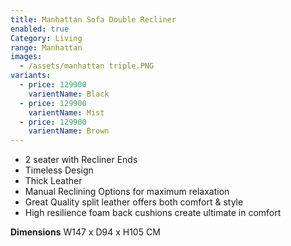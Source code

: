 ```yaml
---
title: Manhattan Sofa Double Recliner
enabled: true
Category: Living
range: Manhattan
images:
  - /assets/manhattan triple.PNG
variants:
  - price: 129900
    varientName: Black
  - price: 129900
    varientName: Mist
  - price: 129900
    varientName: Brown
---
```

* 2 seater with Recliner Ends
* Timeless Design
* Thick Leather
* Manual Reclining Options for maximum relaxation
* Great Quality split leather offers both comfort & style
* High resilience foam back cushions create ultimate in comfort

**Dimensions**
W147 x D94 x H105 CM